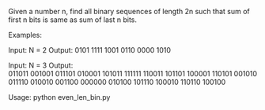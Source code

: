 Given a number n, find all binary sequences of length 2n such that sum of first n bits is same as sum of last n bits.

Examples:

Input:  N = 2
Output: 
0101 1111 1001 0110 0000 1010 

Input:  N = 3
Output:  
011011 001001 011101 010001 101011 111111
110011 101101 100001 110101 001010 011110 
010010 001100 000000 010100 101110 100010 
110110 100100 

Usage: python even_len_bin.py <N>
